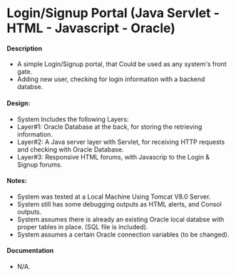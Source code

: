 Login/Signup Portal (Java Servlet - HTML - Javascript - Oracle)
===============================================================

#### Description
- A simple Login/Signup portal, that Could be used as any system's front gate.
- Adding new user, checking for login information with a backend databse.

#### Design:
- System Includes the following Layers:
- Layer#1: Oracle Database at the back, for storing the retrieving information.
- Layer#2: A Java server layer with Servlet, for receiving HTTP requests and checking with Oracle Database.
- Layer#3: Responsive HTML forums, with Javascrip to the Login & Signup forums. 

#### Notes:
- System was tested at a Local Machine Using Tomcat V8.0 Server.
- System still has some debugging outputs as HTML alerts, and Consol outputs.
- System assumes there is already an existing Oracle local databse with proper tables in place. (SQL file is included).
- System assumes a certain Oracle connection variables (to be changed).

#### Documentation
- N/A.